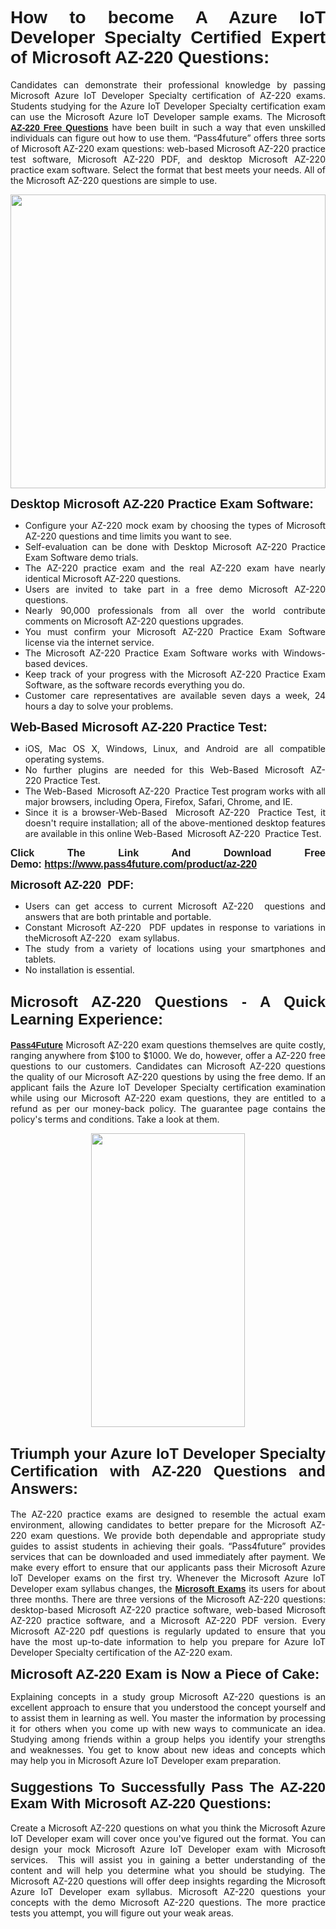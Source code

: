 <h1 style="text-align: justify;"><span style="font-family:Tahoma,Geneva,sans-serif;"><strong>How to become A Azure IoT Developer Specialty Certified Expert of Microsoft AZ-220 Questions:</strong></span></h1>

<p style="text-align: justify;">Candidates can demonstrate their professional knowledge by passing Microsoft Azure IoT Developer Specialty certification of AZ-220 exams. Students studying for the Azure IoT Developer Specialty certification exam can use the Microsoft Azure IoT Developer sample exams. The Microsoft <a href="https://www.pass4future.com/questions/microsoft/az-220" target="_blank"><span style="font-family:Tahoma,Geneva,sans-serif;"><strong>AZ-220 Free Questions</strong></span></a> have been built in such a way that even unskilled individuals can figure out how to use them. “Pass4future” offers three sorts of Microsoft AZ-220 exam questions: web-based Microsoft AZ-220 practice test software, Microsoft AZ-220 PDF, and desktop Microsoft AZ-220 practice exam software. Select the format that best meets your needs. All of the Microsoft AZ-220 questions are simple to use.</p>

<p style="text-align: justify;"><a href="https://www.pass4future.com/product/az-220" target="_blank"><img alt="" src="https://lh3.googleusercontent.com/pw/AM-JKLU5_aushiRQbaoUdVonD_1om6esFnUm_j21jdeI1V3aesz_ETcO2Y8QVj0ZamD1vJ__MzXKNoh3XzzrDTXgudBuMwEatvdphNwcixeZDIncATvFdVanIchOfqVuIJHbWkG03KYMH2pwXnb7WaAnvI3g=w1818-h651-no" style="width: 100%; height: 470px;" /></a></p>

<p style="text-align: justify;"><strong><span style="font-family:Tahoma,Geneva,sans-serif;"><span style="font-size:20px;">Desktop Microsoft AZ-220 Practice Exam Software:</span></span></strong></p>

<ul>
	<li style="text-align: justify;">Configure your AZ-220 mock exam by choosing the types of Microsoft AZ-220 questions and time limits you want to see.</li>
	<li style="text-align: justify;">Self-evaluation can be done with Desktop Microsoft AZ-220 Practice Exam Software demo trials.</li>
	<li style="text-align: justify;">The AZ-220 practice exam and the real AZ-220 exam have nearly identical Microsoft AZ-220 questions.</li>
	<li style="text-align: justify;">Users are invited to take part in a free demo Microsoft AZ-220 questions.</li>
	<li style="text-align: justify;">Nearly 90,000 professionals from all over the world contribute comments on Microsoft AZ-220 questions upgrades.</li>
	<li style="text-align: justify;">You must confirm your Microsoft AZ-220 Practice Exam Software license via the internet service.</li>
	<li style="text-align: justify;">The Microsoft AZ-220 Practice Exam Software works with Windows-based devices.</li>
	<li style="text-align: justify;">Keep track of your progress with the Microsoft AZ-220 Practice Exam Software, as the software records everything you do.</li>
	<li style="text-align: justify;">Customer care representatives are available seven days a week, 24 hours a day to solve your problems.</li>
</ul>

<p style="text-align: justify;"><span style="font-family:Tahoma,Geneva,sans-serif;"><span style="font-size:20px;"><strong>Web-Based Microsoft AZ-220 Practice Test:</strong></span></span></p>

<ul>
	<li style="text-align: justify;">iOS, Mac OS X, Windows, Linux, and Android are all compatible operating systems.</li>
	<li style="text-align: justify;">No further plugins are needed for this Web-Based Microsoft AZ-220 Practice Test.</li>
	<li style="text-align: justify;">The Web-Based  Microsoft AZ-220  Practice Test program works with all major browsers, including Opera, Firefox, Safari, Chrome, and IE.</li>
	<li style="text-align: justify;">Since it is a browser-Web-Based  Microsoft AZ-220  Practice Test, it doesn't require installation; all of the above-mentioned desktop features are available in this online Web-Based  Microsoft AZ-220  Practice Test.</li>
</ul>

<p style="text-align: justify;"><span style="font-family:Tahoma,Geneva,sans-serif;"><strong><span style="font-size:16px;">Click The Link And Download Free Demo: <a href="https://www.pass4future.com/product/az-220" target="_blank">https://www.pass4future.com/product/az-220</a></span></strong></span></p>

<p style="text-align: justify;"><span style="font-size:18px;"><span style="font-family:Tahoma,Geneva,sans-serif;"><strong>Microsoft AZ-220  PDF:</strong></span></span></p>

<ul>
	<li style="text-align: justify;">Users can get access to current Microsoft AZ-220  questions and answers that are both printable and portable.</li>
	<li style="text-align: justify;">Constant Microsoft AZ-220  PDF updates in response to variations in theMicrosoft AZ-220   exam syllabus.</li>
	<li style="text-align: justify;">The study from a variety of locations using your smartphones and tablets.</li>
	<li style="text-align: justify;">No installation is essential.</li>
</ul>

<h2 style="text-align: justify;"><span style="font-family:Tahoma,Geneva,sans-serif;"><strong><span style="font-size:24px;">Microsoft AZ-220 Questions - A Quick Learning Experience:</span></strong></span></h2>

<p style="text-align: justify;"><a href="https://www.pass4future.com/" target="_blank"><span style="font-family:Tahoma,Geneva,sans-serif;"><strong>Pass4Future</strong></span></a> Microsoft AZ-220 exam questions themselves are quite costly, ranging anywhere from $100 to $1000. We do, however, offer a AZ-220 free questions to our customers. Candidates can Microsoft AZ-220 questions the quality of our Microsoft AZ-220 questions by using the free demo. If an applicant fails the Azure IoT Developer Specialty certification examination while using our Microsoft AZ-220 exam questions, they are entitled to a refund as per our money-back policy. The guarantee page contains the policy's terms and conditions. Take a look at them.</p>

<p style="text-align: center;"><a href="https://www.pass4future.com/product/az-220" target="_blank"><img alt="" src="https://lh3.googleusercontent.com/pw/AM-JKLV3yUm3jiqqIo1xIsj1VJ_UeysYexQY-pRYO0rIFl3vg11QZioN-gzffpw2AfKqFynWuvoXOreWrWS0swpr4xmOSWfwII2jvatteuqrfxiWGFBSHPiZUCoi33jqeymK5dmu-0enyX6tayRCAMHw05jv=s943-no" style="width: 70%; height: 470px;" /></a></p>

<h2 style="text-align: justify;"><span style="font-family:Tahoma,Geneva,sans-serif;"><strong><span style="font-size:24px;">Triumph your Azure IoT Developer Specialty Certification with AZ-220 Questions and Answers:</span></strong></span></h2>

<p style="text-align: justify;">The AZ-220 practice exams are designed to resemble the actual exam environment, allowing candidates to better prepare for the Microsoft AZ-220 exam questions. We provide both dependable and appropriate study guides to assist students in achieving their goals. “Pass4future” provides services that can be downloaded and used immediately after payment. We make every effort to ensure that our applicants pass their Microsoft Azure IoT Developer exams on the first try. Whenever the Microsoft Azure IoT Developer exam syllabus changes, the <a href="https://www.pass4future.com/microsoft" target="_blank"><span style="font-family:Tahoma,Geneva,sans-serif;"><strong>Microsoft Exams</strong></span></a> its users for about three months. There are three versions of the Microsoft AZ-220 questions: desktop-based Microsoft AZ-220 practice software, web-based Microsoft AZ-220 practice software, and a Microsoft AZ-220 PDF version. Every Microsoft AZ-220 pdf questions is regularly updated to ensure that you have the most up-to-date information to help you prepare for Azure IoT Developer Specialty certification of the AZ-220 exam.</p>

<p style="text-align: justify;"><strong><span style="font-family:Tahoma,Geneva,sans-serif;"><span style="font-size:22px;">Microsoft AZ-220 Exam is Now a Piece of Cake:</span></span></strong></p>

<p style="text-align: justify;">Explaining concepts in a study group Microsoft AZ-220 questions is an excellent approach to ensure that you understood the concept yourself and to assist them in learning as well. You master the information by processing it for others when you come up with new ways to communicate an idea. Studying among friends within a group helps you identify your strengths and weaknesses. You get to know about new ideas and concepts which may help you in Microsoft Azure IoT Developer exam preparation.</p>

<h3 style="text-align: justify;"><span style="font-family:Tahoma,Geneva,sans-serif;"><strong><span style="font-size:22px;">Suggestions To Successfully Pass The AZ-220 Exam With Microsoft AZ-220 Questions:</span></strong></span></h3>

<p style="text-align: justify;">Create a Microsoft AZ-220 questions on what you think the Microsoft Azure IoT Developer exam will cover once you've figured out the format. You can design your mock Microsoft Azure IoT Developer exam with Microsoft services.  This will assist you in gaining a better understanding of the content and will help you determine what you should be studying. The Microsoft AZ-220 questions will offer deep insights regarding the Microsoft Azure IoT Developer exam syllabus. Microsoft AZ-220 questions your concepts with the demo Microsoft AZ-220 questions. The more practice tests you attempt, you will figure out your weak areas.</p>
